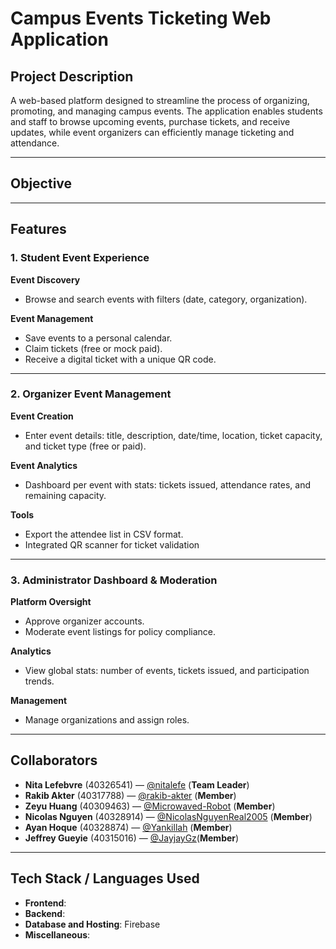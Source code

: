 # Campus Events Ticketing Web Application

## Project Description
A web-based platform designed to streamline the process of organizing, promoting, and managing campus events. The application enables students and staff to browse upcoming events, purchase tickets, and receive updates, while event organizers can efficiently manage ticketing and attendance.

---

## Objective

---

## Features

### 1. Student Event Experience
**Event Discovery**
- Browse and search events with filters (date, category, organization).

**Event Management**
- Save events to a personal calendar.
- Claim tickets (free or mock paid).
- Receive a digital ticket with a unique QR code.

---

### 2. Organizer Event Management
**Event Creation**
- Enter event details: title, description, date/time, location, ticket capacity, and ticket type (free or paid).

**Event Analytics**
- Dashboard per event with stats: tickets issued, attendance rates, and remaining capacity.

**Tools**
- Export the attendee list in CSV format.
- Integrated QR scanner for ticket validation 
---

### 3. Administrator Dashboard & Moderation
**Platform Oversight**
- Approve organizer accounts.
- Moderate event listings for policy compliance.

**Analytics**
- View global stats: number of events, tickets issued, and participation trends.

**Management**
- Manage organizations and assign roles.

---

## Collaborators
- **Nita Lefebvre** (40326541) — [@nitalefe](https://github.com/nitalefe) (**Team Leader**)
- **Rakib Akter** (40317788) — [@rakib-akter](https://github.com/rakib-akter) (**Member**)
- **Zeyu Huang** (40309463) — [@Microwaved-Robot](https://github.com/Microwaved-Robot) (**Member**)
- **Nicolas Nguyen** (40328914) — [@NicolasNguyenReal2005](https://github.com/NicolasNguyenReal2005) (**Member**)
- **Ayan Hoque** (40328874) — [@Yankillah](https://github.com/YanKillah) (**Member**)
- **Jeffrey Gueyie** (40315016) — [@JayjayGz](https://github.com/JayjayGz)(**Member**)

---

## Tech Stack / Languages Used
- **Frontend**:
- **Backend**:
- **Database and Hosting**: Firebase
- **Miscellaneous**:  
